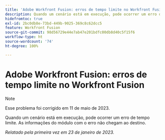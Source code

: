 ```yaml
---
title: 'Adobe Workfront Fusion: erros de tempo limite no Workfront Fusion'
description: Quando um cenário está em execução, pode ocorrer um erro de tempo limite. As informações do módulo com o erro não chegam ao destino.
hidefromtoc: true
exl-id: 2bc0db8e-73bd-449b-9025-369c8c62dcc5
feature: Workfront Fusion
source-git-commit: 98d56729e44e7ab47e201bdfc00db8d40c5f15f6
workflow-type: ht
source-wordcount: '74'
ht-degree: 100%

---
```


# Adobe Workfront Fusion: erros de tempo limite no Workfront Fusion

>[!NOTE]
>
>Esse problema foi corrigido em 11 de maio de 2023.

Quando um cenário está em execução, pode ocorrer um erro de tempo limite. As informações do módulo com o erro não chegam ao destino.

_Relatado pela primeira vez em 23 de janeiro de 2023._
